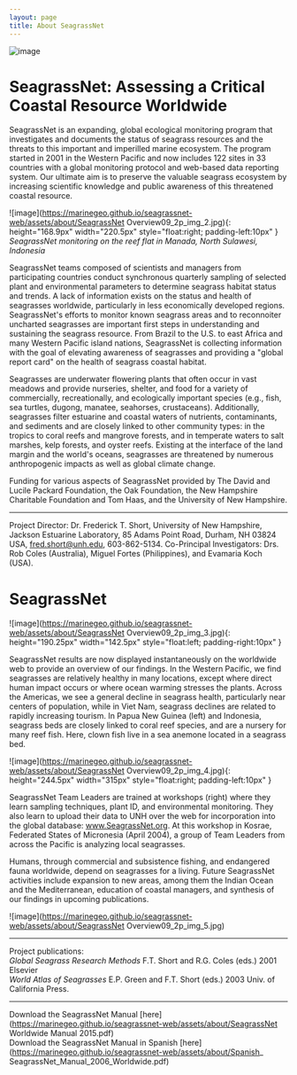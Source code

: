 ```yaml
---
layout: page
title: About SeagrassNet
---
```

![image](https://marinegeo.github.io/seagrassnet-web/assets/about/main.photo.jpg)

# SeagrassNet: Assessing a Critical Coastal Resource Worldwide

   SeagrassNet is an expanding, global ecological monitoring program that investigates and documents the status of seagrass resources and the threats to this important and imperilled marine ecosystem. The program started in 2001 in the Western Pacific and now includes 122 sites in 33 countries with a global monitoring protocol and web-based data reporting system. Our ultimate aim is to preserve the valuable seagrass ecosystem by increasing scientific knowledge and public awareness of this threatened coastal resource.

![image](https://marinegeo.github.io/seagrassnet-web/assets/about/SeagrassNet Overview09_2p_img_2.jpg){: height="168.9px" width="220.5px" style="float:right; padding-left:10px" } *SeagrassNet monitoring on the reef flat in Manada, North Sulawesi, Indonesia* 
   
SeagrassNet teams composed of scientists and managers from participating countries conduct synchronous quarterly sampling of selected plant and environmental parameters to determine seagrass habitat status and trends. A lack of information exists on the status and health of seagrasses worldwide, particularly in less economically developed regions. SeagrassNet's efforts to monitor known seagrass areas and to reconnoiter uncharted seagrasses are important first steps in understanding and sustaining the seagrass resource.
From Brazil to the U.S. to east Africa and many Western Pacific island nations,
SeagrassNet is collecting information with the goal of elevating awareness of seagrasses and providing a "global report card" on the health of seagrass coastal habitat.

   Seagrasses are underwater flowering plants that often occur in vast meadows and provide nurseries, shelter, and food for a variety of commercially, recreationally, and ecologically important species (e.g., fish, sea turtles, dugong, manatee, seahorses, crustaceans). Additionally, seagrasses filter estuarine and coastal waters of nutrients, contaminants, and sediments and are closely linked to other community types: in the tropics to coral reefs and mangrove forests, and in temperate waters to salt marshes, kelp forests, and oyster reefs. Existing at the interface of the land margin and the world's oceans, seagrasses are threatened by numerous anthropogenic impacts as well as global climate change.

Funding for various aspects of SeagrassNet provided by The David and Lucile Packard Foundation, the Oak Foundation, the New Hampshire Charitable Foundation and Tom Haas, and the University of New Hampshire.

--------------------------------------------------------------------------------
Project Director: Dr. Frederick T. Short, University of New Hampshire, Jackson Estuarine Laboratory, 85 Adams Point Road, Durham, NH 03824 USA, <fred.short@unh.edu>, 603-862-5134. Co-Principal Investigators: Drs. Rob Coles (Australia), Miguel Fortes (Philippines), and Evamaria Koch (USA).  
    
# SeagrassNet

![image](https://marinegeo.github.io/seagrassnet-web/assets/about/SeagrassNet Overview09_2p_img_3.jpg){: height="190.25px" width="142.5px" style="float:left; padding-right:10px" }

SeagrassNet results are now displayed instantaneously on the worldwide web to provide an overview of our findings. In the Western Pacific, we find seagrasses are relatively healthy in many locations, except where direct human impact occurs or where ocean warming stresses the plants. Across the Americas, we see a general decline in seagrass health, particularly near centers of population, while in Viet Nam, seagrass declines are related to rapidly increasing tourism. In Papua New Guinea (left) and Indonesia, seagrass beds are closely linked to coral reef species, and are a nursery for many reef fish. Here, clown fish live in a sea anemone located in a seagrass bed.

![image](https://marinegeo.github.io/seagrassnet-web/assets/about/SeagrassNet Overview09_2p_img_4.jpg){: height="244.5px" width="315px" style="float:right; padding-left:10px" }

SeagrassNet Team Leaders are trained at workshops (right) where they learn sampling techniques, plant ID, and environmental monitoring. They also learn to upload their data to UNH over the web for incorporation into the global database: www.SeagrassNet.org. At this workshop in Kosrae, Federated States of Micronesia (April 2004), a group of Team Leaders from across the Pacific is analyzing local seagrasses.

Humans, through commercial and subsistence fishing, and endangered fauna worldwide, depend on seagrasses for a living. Future SeagrassNet activities include expansion to new areas, among them the Indian Ocean and the Mediterranean, education of coastal managers, and synthesis of our findings in upcoming publications. 

![image](https://marinegeo.github.io/seagrassnet-web/assets/about/SeagrassNet Overview09_2p_img_5.jpg)

--------------------------------------------------------------------------------

Project publications:  
*Global Seagrass Research Methods* F.T. Short and R.G. Coles (eds.) 2001 Elsevier  
*World Atlas of Seagrasses* E.P. Green and F.T. Short (eds.) 2003 Univ. of California Press.

--------------------------------------------------------------------------------

Download the SeagrassNet Manual [here](https://marinegeo.github.io/seagrassnet-web/assets/about/SeagrassNet Worldwide Manual 2015.pdf)  
Download the SeagrassNet Manual in Spanish 
[here](https://marinegeo.github.io/seagrassnet-web/assets/about/Spanish_ SeagrassNet_Manual_2006_Worldwide.pdf)







